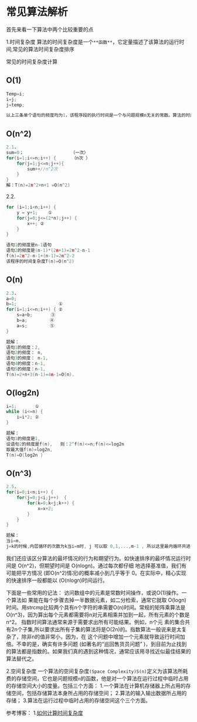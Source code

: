 # 常见算法解析

首先来看一下算法中两个比较重要的点

1.时间复杂度
算法的时间复杂度是一个`**函数**`，它定量描述了该算法的运行时间,常见的算法时间复杂度排序

常见的时间复杂度计算

## O(1)
````C++
Temp=i;
i=j;
j=temp;                    

以上三条单个语句的频度均为1，该程序段的执行时间是一个与问题规模n无关的常数。算法的时间复杂度为常数阶，记作T(n)=O(1)。如果算法的执行时间不随着问题规模n的增加而增长，即使算法中有上千条语句，其执行时间也不过是一个较大的常数。此类算法的时间复杂度是O(1)。
````

## O(n^2)
````C++
2.1.
sum=0；                  （一次）
for(i=1;i<=n;i++) {      （n次 ）
    for(j=1;j<=n;j++){ 
        sum++//n^2次 
    }
}
解：T(n)=2n^2+n+1 =O(n^2)
````

2.2.
````C++
for (i=1;i<n;i++) { 
    y = y+1;    ①                  
    for(j=0;j<=(2*n);j++) {   
        x++; ② 
    }
}

语句1的频度是n-1语句
语句2的频度是(n-1)*(2n+1)=2n^2-n-1
f(n)=2n^2-n-1+(n-1)=2n^2-2
该程序的时间复杂度T(n)=O(n^2)
````

## O(n)      
````C++                                      
2.3.
a=0;
b=1;                ①
for(i=1;i<=n;i++) { ②   
    s=a+b;　　 　 ③
    b=a;　　　 　 ④  
    a=s;　　　 　 ⑤
}

题解：
语句1的频度：2,        
语句2的频度： n,        
语句3的频度： n-1,        
语句4的频度：n-1,    
语句5的频度：n-1,                                  
T(n)=2+n+3(n-1)=4n-1=O(n).
````                                                                                               

## O(log2n)
````C++
i=1;       ①
while (i<=n) {
    i=i*2; ②
}

题解： 
语句1的频度是1,  
设语句2的频度是f(n),   则：2^f(n)<=n;f(n)<=log2n    
取最大值f(n)=log2n,
T(n)=O(log2n )
````

## O(n^3)
````C++
2.5.
for(i=0;i<n;i++) {  
    for(j=0;j<i;j++)  {
        for(k=0;k<j;k++) {
            x=x+2;  
        }
    }
}

题解：
当i=m,
j=k的时候,内层循环的次数为k当i=m时, j 可以取 0,1,...,m-1 , 所以这里最内循环共进行了0+1+...+m-1=(m-1)m/2次所以,i从0取到n, 则循环共进行了: 0+(1-1)*1/2+...+(n-1)n/2=n(n+1)(n-1)/6所以时间复杂度为O(n^3).
````

我们还应该区分算法的最坏情况的行为和期望行为。如快速排序的最坏情况运行时间是 O(n^2)，但期望时间是 O(nlogn)。通过每次都仔细 地选择基准值，我们有可能把平方情况 (即O(n^2)情况)的概率减小到几乎等于 0。在实际中，精心实现的快速排序一般都能以 (O(nlogn)时间运行。

下面是一些常用的记法：
访问数组中的元素是常数时间操作，或说O(1)操作。一个算法如 果能在每个步骤去掉一半数据元素，如二分检索，通常它就取 O(logn)时间。用strcmp比较两个具有n个字符的串需要O(n)时间。常规的矩阵乘算法是O(n^3)，因为算出每个元素都需要将n对元素相乘并加到一起，所有元素的个数是n^2。
指数时间算法通常来源于需要求出所有可能结果。例如，n个元 素的集合共有2n个子集,所以要求出所有子集的算法将是O(2n)的。指数算法一般说来是太复杂了，除非n的值非常小，因为，在 这个问题中增加一个元素就导致运行时间加倍。不幸的是，确实有许多问题 (如著名的“巡回售货员问题” )，到目前为止找到的算法都是指数的。如果我们真的遇到这种情况，通常应该用寻找近似最佳结果的算法替代之。

2.空间复杂度
一个算法的空间复杂度`(Space Complexity)S(n)`定义为该算法所耗费的存储空间，它也是问题规模`n`的函数，他是对一个算法在运行过程中临时占用的存储空间大小的度量。包括三个方面：
1.一个算法在计算机存储器上所占用的存储空间，包括存储算法本身所占用的存储空间；
2.算法的输入输出数据所占用的存储；
3.算法在运行过程中临时占用的存储空间这个三个方面。


参考博客：
1.[如何计算时间复杂度](http://blog.csdn.net/firefly_2002/article/details/8008987)

